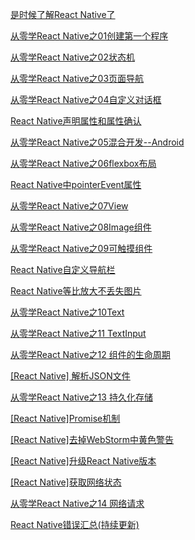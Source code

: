 [是时候了解React Native了](http://www.jianshu.com/p/ee78dca62677)

[从零学React Native之01创建第一个程序](http://www.jianshu.com/p/8453328b55d7)

[从零学React Native之02状态机](http://www.jianshu.com/p/4bba210d1201)

[从零学React Native之03页面导航](http://www.jianshu.com/p/c13ddbad8bae)

[从零学React Native之04自定义对话框](http://www.jianshu.com/p/ba0a1bc134e5)

[React Native声明属性和属性确认](http://www.jianshu.com/p/19c1838a6a89)

[从零学React Native之05混合开发--Android](http://www.jianshu.com/p/40b9671a0144)

[从零学React Native之06flexbox布局](http://www.jianshu.com/p/2acddb3731a7)

[React Native中pointerEvent属性](http://www.jianshu.com/p/70773038d850)

[从零学React Native之07View](http://www.jianshu.com/p/a308eb037792)

[从零学React Native之08Image组件](http://www.jianshu.com/p/3f662d4e9354)

[从零学React Native之09可触摸组件](http://www.jianshu.com/p/e9f578f0f52f)

[React Native自定义导航栏](http://www.jianshu.com/p/4b8462a54c7f)

[React Native等比放大不丢失图片](http://www.jianshu.com/p/596d0637b30b)

[从零学React Native之10Text](http://www.jianshu.com/p/0c691a5a8a53)

[从零学React Native之11 TextInput](http://www.jianshu.com/p/a715e7894e64)

[从零学React Native之12 组件的生命周期](http://www.jianshu.com/p/7e1a255a08c2)

[[React Native] 解析JSON文件](http://www.jianshu.com/p/8eac7e856989)

[从零学React Native之13 持久化存储](http://www.jianshu.com/p/55263b414090)

[[React Native]Promise机制](http://www.jianshu.com/p/ec400befa594)

[[React Native]去掉WebStorm中黄色警告](http://www.jianshu.com/p/9a006fbb5a2a)

[[React Native]升级React Native版本](http://www.jianshu.com/p/a3472c277dc9)

[[React Native]获取网络状态](http://www.jianshu.com/p/4bf6a976659d)

[从零学React Native之14 网络请求](http://www.jianshu.com/p/4ca2df7350e6)

[React Native错误汇总(持续更新)](http://www.jianshu.com/p/acd2b5074735)
